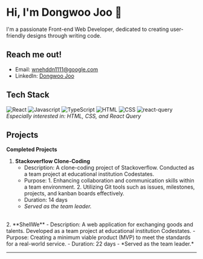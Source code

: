 # Hi, I'm Dongwoo Joo 👋
I'm a passionate Front-end Web Developer, dedicated to creating user-friendly designs through writing code.

## Reach me out!
- Email: [wnehddn1111@google.com](mailto:wnehddn1111@google.com)
- LinkedIn: [Dongwoo Joo](https://www.linkedin.com/in/dongwoo-joo-5a3252226/)

## Tech Stack
![React](https://img.shields.io/badge/-React-61DAFB?logo=react&logoColor=white&style=flat)
![Javascript](https://img.shields.io/badge/-JavaScript-F7DF1E?logo=javascript&logoColor=black&style=flat)
![TypeScript](https://img.shields.io/badge/-TypeScript-3178C6?logo=typescript&logoColor=white&style=flat)
![HTML](https://img.shields.io/badge/-HTML5-E34F26?logo=html5&logoColor=white&style=flat)
![CSS](https://img.shields.io/badge/-CSS3-1572B6?logo=css3&logoColor=white&style=flat)
![react-query](https://img.shields.io/badge/-React%20Query-000000?logo=react-query&logoColor=61DAFB&style=flat)
<br>
*Especially interested in: HTML, CSS, and React Query*

## Projects
**Completed Projects**
<br>
1. **Stackoverflow Clone-Coding**
   - Description: A clone-coding project of Stackoverflow. Conducted as a team project at educational institution Codestates.
   - Purpose: 1. Enhancing collaboration and communication skills within a team environment. 2. Utilizing Git tools such as issues, milestones, projects, and kanban boards effectively.
   - Duration: 14 days
   - *Served as the team leader.*
<br>
2. **ShellWe**
   - Description: A web application for exchanging goods and talents. Developed as a team project at educational institution Codestates.
   - Purpose: Creating a minimum viable product (MVP) to meet the standards for a real-world service.
   - Duration: 22 days
   - *Served as the team leader.*

---
